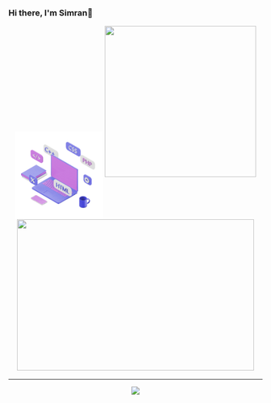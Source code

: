 ### Hi there, I'm Simran👋 

<div align="center">
  <img src="languages.gif" width="175" align="center">
  <img src="https://github-readme-stats-git-masterrstaa-rickstaa.vercel.app/api/top-langs?username=simrank13&layout=compact&theme=tokyonight&langs_count=15" width="300" height="300">
  <img src="https://github-readme-stats-git-masterrstaa-rickstaa.vercel.app/api/?username=simrank13&hide=issues&theme=tokyonight" width="470" height="300">
</div>
<hr>
  <div align="center">
    <img src=





<!--
**simrank13/simrank13** is a ✨ _special_ ✨ repository because its `README.md` (this file) appears on your GitHub profile.

Here are some ideas to get you started:

- 🔭 I’m currently working on ...
- 🌱 I’m currently learning ...
- 👯 I’m looking to collaborate on ...
- 🤔 I’m looking for help with ...
- 💬 Ask me about ...
- 📫 How to reach me: ...
- 😄 Pronouns: ...
- ⚡ Fun fact: ...
-->

